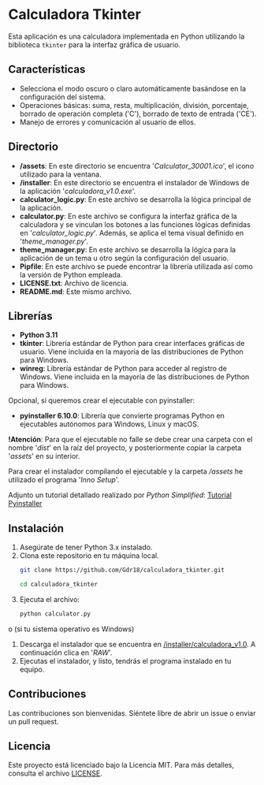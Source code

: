# Calculadora Tkinter

Esta aplicación es una calculadora implementada en Python utilizando la biblioteca `tkinter` para la interfaz gráfica de usuario.

## Características

- Selecciona el modo oscuro o claro automáticamente basándose en la configuración del sistema.
- Operaciones básicas: suma, resta, multiplicación, división, porcentaje, borrado de operación completa ('C'), borrado de texto de entrada ('CE').
- Manejo de errores y comunicación al usuario de ellos.

## Directorio
- **/assets**: En este directorio se encuentra '*Calculator_30001.ico*', el icono utilizado para la ventana.
- **/installer**: En este directorio se encuentra el instalador de Windows de la aplicación '*calculadora_v1.0.exe*'.
- **calculator_logic.py**: En este archivo se desarrolla la lógica principal de la aplicación.
- **calculator.py**: En este archivo se configura la interfaz gráfica de la calculadora y se vinculan los botones a las funciones lógicas definidas en '*calculator_logic.py*'. Además, se aplica el tema visual definido en '*theme_manager.py*'.
- **theme_manager.py**: En este archivo se desarrolla la lógica para la aplicación de un tema u otro según la configuración del usuario.
- **Pipfile**: En este archivo se puede encontrar la librería utilizada así como la versión de Python empleada.
- **LICENSE.txt**: Archivo de licencia.
- **README.md**: Este mismo archivo.

## Librerías

- **Python 3.11**
- **tkinter**: Librería estándar de Python para crear interfaces gráficas de usuario. Viene incluida en la mayoría de las distribuciones de Python para Windows.
- **winreg**: Librería estándar de Python para acceder al registro de Windows. Viene incluida en la mayoría de las distribuciones de Python para Windows.

Opcional, si queremos crear el ejecutable con pyinstaller:
- **pyinstaller 6.10.0**: Librería que convierte programas Python en ejecutables autónomos para Windows, Linux y macOS.
  
**!Atención**: Para que el ejecutable no falle se debe crear una carpeta con el nombre '*dist*' en la raíz del proyecto, y posteriormente copiar la carpeta '*assets*' en su interior.

Para crear el instalador compilando el ejecutable y la carpeta */assets* he utilizado el programa '*Inno Setup*'. 

Adjunto un tutorial detallado realizado por *Python Simplified*: 
[Tutorial Pyinstaller](https://www.youtube.com/watch?v=p3tSLatmGvU&t=226s)

## Instalación

1. Asegúrate de tener Python 3.x instalado.
2. Clona este repositorio en tu máquina local.
    ```bash
    git clone https://github.com/Gdr18/calculadora_tkinter.git
    ```
    ```bash
    cd calculadora_tkinter
    ```
3. Ejecuta el archivo:
   ```bash
   python calculator.py
   ```

o (si tu sistema operativo es Windows)

1. Descarga el instalador que se encuentra en [/installer/calculadora_v1.0](/installer/calculadora_v1.0). A continuación clica en '*RAW*'.
2. Ejecutas el instalador, y listo, tendrás el programa instalado en tu equipo.

## Contribuciones

Las contribuciones son bienvenidas. Siéntete libre de abrir un issue o enviar un pull request.

## Licencia

Este proyecto está licenciado bajo la Licencia MIT. Para más detalles, consulta el archivo [LICENSE](LICENSE.txt).
